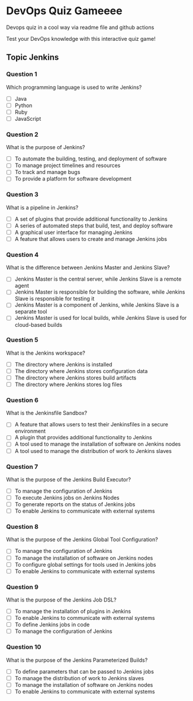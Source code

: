 # DevOps Quiz Gameeee
Devops quiz in a cool way via readme file and github actions

Test your DevOps knowledge with this interactive quiz game!

## Topic Jenkins

### Question 1

Which programming language is used to write Jenkins?

- [ ] Java
- [ ] Python
- [ ] Ruby
- [ ] JavaScript

### Question 2

What is the purpose of Jenkins?

- [ ] To automate the building, testing, and deployment of software
- [ ] To manage project timelines and resources
- [ ] To track and manage bugs
- [ ] To provide a platform for software development

### Question 3

What is a pipeline in Jenkins?

- [ ] A set of plugins that provide additional functionality to Jenkins
- [ ] A series of automated steps that build, test, and deploy software
- [ ] A graphical user interface for managing Jenkins
- [ ] A feature that allows users to create and manage Jenkins jobs

### Question 4

What is the difference between Jenkins Master and Jenkins Slave?

- [ ] Jenkins Master is the central server, while Jenkins Slave is a remote agent
- [ ] Jenkins Master is responsible for building the software, while Jenkins Slave is responsible for testing it
- [ ] Jenkins Master is a component of Jenkins, while Jenkins Slave is a separate tool
- [ ] Jenkins Master is used for local builds, while Jenkins Slave is used for cloud-based builds

### Question 5

What is the Jenkins workspace?

- [ ] The directory where Jenkins is installed
- [ ] The directory where Jenkins stores configuration data
- [ ] The directory where Jenkins stores build artifacts
- [ ] The directory where Jenkins stores log files

### Question 6

What is the Jenkinsfile Sandbox?

- [ ] A feature that allows users to test their Jenkinsfiles in a secure environment
- [ ] A plugin that provides additional functionality to Jenkins
- [ ] A tool used to manage the installation of software on Jenkins nodes
- [ ] A tool used to manage the distribution of work to Jenkins slaves

### Question 7

What is the purpose of the Jenkins Build Executor?

- [ ] To manage the configuration of Jenkins
- [ ] To execute Jenkins jobs on Jenkins Nodes
- [ ] To generate reports on the status of Jenkins jobs
- [ ] To enable Jenkins to communicate with external systems

### Question 8

What is the purpose of the Jenkins Global Tool Configuration?

- [ ] To manage the configuration of Jenkins
- [ ] To manage the installation of software on Jenkins nodes
- [ ] To configure global settings for tools used in Jenkins jobs
- [ ] To enable Jenkins to communicate with external systems

### Question 9

What is the purpose of the Jenkins Job DSL?

- [ ] To manage the installation of plugins in Jenkins
- [ ] To enable Jenkins to communicate with external systems
- [ ] To define Jenkins jobs in code
- [ ] To manage the configuration of Jenkins

### Question 10

What is the purpose of the Jenkins Parameterized Builds?

- [ ] To define parameters that can be passed to Jenkins jobs
- [ ] To manage the distribution of work to Jenkins slaves
- [ ] To manage the installation of software on Jenkins nodes
- [ ] To enable Jenkins to communicate with external systems
